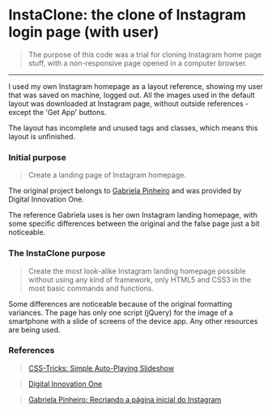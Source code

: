 # InstaClone: the clone of Instagram login page (with user)

> The purpose of this code was a trial for cloning Instagram home page stuff, with a non-responsive page opened in a computer browser.

---

I used my own Instagram homepage as a layout reference, showing my user that was saved on machine, logged out. All the images used in the default layout was downloaded at Instagram page, without outside references - except the 'Get App' buttons.

The layout has incomplete and unused tags and classes, which means this layout is unfinished. 

### Initial purpose

> Create a landing page of Instagram homepage.

The original project belongs to [Gabriela Pinheiro](https://github.com/SpruceGabriela) and was provided by Digital Innovation One.

The reference Gabriela uses is her own Instagram landing homepage, with some specific differences between the original and the false page just a bit noticeable.

### The InstaClone purpose

> Create the most look-alike Instagram landing homepage possible without using any kind of framework, only HTML5 and CSS3 in the most basic commands and functions.

Some differences are noticeable because of the original formatting variances. The page has only one script (jQuery) for the image of a smartphone with a slide of screens of the device app. Any other resources are being used.

### References

> [CSS-Tricks: Simple Auto-Playing Slideshow](https://css-tricks.com/snippets/jquery/simple-auto-playing-slideshow/)

> [Digital Innovation One](http://www.digitalinnovation.one/)

> [Gabriela Pinheiro: Recriando a página inicial do Instagram](https://github.com/SpruceGabriela)